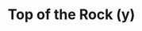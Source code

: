 ---
pid: ch988
title: Top of the Rock (y)
location_transcription: Top of City Hall
coordinates: "[-75.163529880009, 39.952012896778]"
zipcode: '19122'
gen_neighborhood: North Philadelphia
neighborhood: Yorktown,Old Kensington,Jinogi
outside_phl: 
age: '14'
age_range: 13-19
instagram: 
image_file_name: ch_988.jpg
proposal_transcription: Replace William Penn at the top of City Hall with the statue
  of Rocky Balboa currently outside of the PMA. On one hand, most Philadelphians more
  strongly identify with the struggles of Rocky, a disadvantaged underdog, than William
  Penn, a colonist. Also, it is a commentary on just how committed to media our society
  is, embracing the absurd fact that one of the most famous Philadelphian is a fictional
  character.
topic: Person,History,Pop Culture
topic_summary: 0, 0, 0
type: Building,Sculpture Statue
keywords_other: 
credit: "@commobored"
image_labels: 
twitter: 
facebook: 
permalink: "/monuments/ch988/"
layout: item-page
---